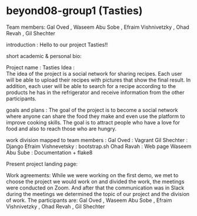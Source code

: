 # beyond08-group1 (Tasties)

Team members: 
Gal Oved , Waseem Abu Sobe , Efraim Vishnivetzky , Ohad Revah , Gil Shechter

introduction :
Hello to our project Tasties!!

short academic & personal bio:


Project name : Tasties
Idea :  
The idea of the project
is a social network for sharing recipes. Each user will be able to upload their recipes with pictures that show the final result. In addition, each user will be able to search for a recipe according to the products he has in the refrigerator and receive information from the other participants.

goals and plans :
The goal of the project is to become a social network where anyone can share the food they make and even use the platform to improve cooking skills.
The goal is to attract people who have a love for food and also to reach those who are hungry.


work division mapped to team members :
Gal Oved : Vagrant
Gil Shechter : Django
Efraim Vishnevetsky : bootstrap.sh
Ohad Ravah : Web page
Waseem Abu Sube : Documentation + flake8

Present project landing page:

Work agreements:
While we were working on the first demo, we met to choose the project we would work on and divided the work, the meetings were conducted on Zoom. And after that the communication was in Slack during the meetings we determined the topic of our project and the division of work.
The participants are: Gal Oved , Waseem Abu Sobe , Efraim Vishnivetzky , Ohad Revah , Gil Shechter


